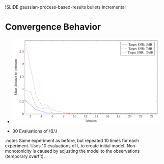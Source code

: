 !SLIDE gaussian-process-based-results bullets incremental

<script type="text/javascript">
  $('.gaussian-process-based-results').bind('showoff:show', gaussianProcessBasedResultsReset)
</script>

# Convergence Behavior

* ![REGO Results](rego-results.png)

* 30 Evaluations of \\(L\\)

.notes Same experiment as before, but repeated 10 times for each experiment. Uses 10 evaluations of L to create initial model. Non-monotonicity is caused by adjusting the model to the observations (temporary overfit).
